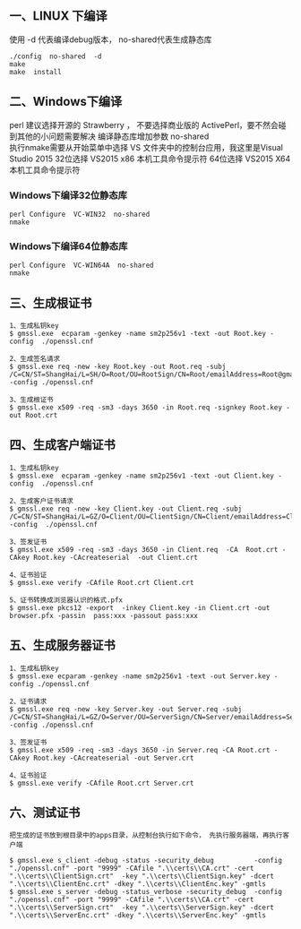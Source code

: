 
## 一、LINUX 下编译

使用 -d 代表编译debug版本， no-shared代表生成静态库

    ./config  no-shared  -d
    make
    make  install

## 二、Windows下编译

perl 建议选择开源的 Strawberry ， 不要选择商业版的 ActivePerl，要不然会碰到其他的小问题需要解决
编译静态库增加参数 no-shared  
执行nmake需要从开始菜单中选择 VS 文件夹中的控制台应用，我这里是Visual Studio 2015
32位选择 VS2015 x86 本机工具命令提示符
64位选择 VS2015 X64 本机工具命令提示符

### Windows下编译32位静态库
    perl Configure  VC-WIN32  no-shared
    nmake

### Windows下编译64位静态库
    perl Configure  VC-WIN64A  no-shared
    nmake




## 三、生成根证书
    1、生成私钥key
    $ gmssl.exe  ecparam -genkey -name sm2p256v1 -text -out Root.key -config  ./openssl.cnf
 
    2、生成签名请求
    $ gmssl.exe req -new -key Root.key -out Root.req -subj /C=CN/ST=ShangHai/L=SH/O=Root/OU=RootSign/CN=Root/emailAddress=Root@gmail.com -config ./openssl.cnf
 
    3、生成根证书
    $ gmssl.exe x509 -req -sm3 -days 3650 -in Root.req -signkey Root.key -out Root.crt 


## 四、生成客户端证书
    1、生成私钥key
    $ gmssl.exe  ecparam -genkey -name sm2p256v1 -text -out Client.key -config  ./openssl.cnf
 
    2、生成客户证书请求
    $ gmssl.exe req -new -key Client.key -out Client.req -subj /C=CN/ST=ShangHai/L=GZ/O=Client/OU=ClientSign/CN=Client/emailAddress=Client@gmail.com  -config  ./openssl.cnf
 
    3、签发证书
    $ gmssl.exe x509 -req -sm3 -days 3650 -in Client.req  -CA  Root.crt -CAkey Root.key -CAcreateserial  -out Client.crt

    4、证书验证
    $ gmssl.exe verify -CAfile Root.crt Client.crt

    5、证书转换成浏览器认识的格式.pfx
    $ gmssl.exe pkcs12 -export  -inkey Client.key -in Client.crt -out browser.pfx -passin  pass:xxx -passout pass:xxx
 
 
 
## 五、生成服务器证书
    1、生成私钥key
    $ gmssl.exe ecparam -genkey -name sm2p256v1 -text -out Server.key -config ./openssl.cnf

    2、证书请求
    $ gmssl.exe req -new -key Server.key -out Server.req -subj /C=CN/ST=ShangHai/L=GZ/O=Server/OU=ServerSign/CN=Server/emailAddress=Server@gmail.com -config ./openssl.cnf

    3、签发证书
    $ gmssl.exe x509 -req -sm3 -days 3650 -in Server.req -CA Root.crt -CAkey Root.key -CAcreateserial -out Server.crt

    4、证书验证
    $ gmssl.exe verify -CAfile Root.crt Server.crt

## 六、测试证书

	把生成的证书放到根目录中的apps目录，从控制台执行如下命令， 先执行服务器端，再执行客户端

    $ gmssl.exe s_client -debug -status -security_debug          -config "./openssl.cnf" -port "9999" -CAfile ".\\certs\\CA.crt" -cert ".\\certs\\ClientSign.crt"  -key ".\\certs\\ClientSign.key" -dcert ".\\certs\\ClientEnc.crt" -dkey ".\\certs\\ClientEnc.key" -gmtls
    $ gmssl.exe s_server -debug -status_verbose -security_debug  -config "./openssl.cnf" -port "9999" -CAfile ".\\certs\\CA.crt" -cert ".\\certs\\ServerSign.crt"  -key ".\\certs\\ServerSign.key" -dcert ".\\certs\\ServerEnc.crt" -dkey ".\\certs\\ServerEnc.key" -gmtls


